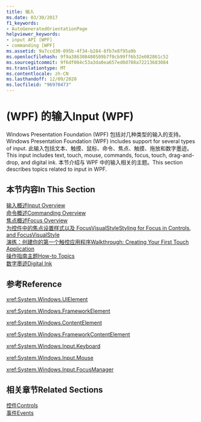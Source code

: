 ```yaml
---
title: 输入
ms.date: 03/30/2017
f1_keywords:
- AutoGeneratedOrientationPage
helpviewer_keywords:
- input API [WPF]
- commanding [WPF]
ms.assetid: 9a7ccd30-095b-4f34-b284-8fb7e8f95a9b
ms.openlocfilehash: 9f9a386308480509b7f0cb99ff6b32e082861c52
ms.sourcegitcommit: 9f6df084c53a3da0ea657ed0d708a72213683084
ms.translationtype: MT
ms.contentlocale: zh-CN
ms.lasthandoff: 12/09/2020
ms.locfileid: "96970473"
---
```

# <a name="input-wpf"></a><span data-ttu-id="e7fee-102"> (WPF) 的输入</span><span class="sxs-lookup"><span data-stu-id="e7fee-102">Input (WPF)</span></span>
<span data-ttu-id="e7fee-103">Windows Presentation Foundation (WPF) 包括对几种类型的输入的支持。</span><span class="sxs-lookup"><span data-stu-id="e7fee-103">Windows Presentation Foundation (WPF) includes support for several types of input.</span></span> <span data-ttu-id="e7fee-104">此输入包括文本、触摸、鼠标、命令、焦点、触摸、拖放和数字墨迹。</span><span class="sxs-lookup"><span data-stu-id="e7fee-104">This input includes text, touch, mouse, commands, focus, touch, drag-and-drop, and digital ink.</span></span> <span data-ttu-id="e7fee-105">本节介绍与 WPF 中的输入相关的主题。</span><span class="sxs-lookup"><span data-stu-id="e7fee-105">This section describes topics related to input in WPF.</span></span>  
  
## <a name="in-this-section"></a><span data-ttu-id="e7fee-106">本节内容</span><span class="sxs-lookup"><span data-stu-id="e7fee-106">In This Section</span></span>  
 [<span data-ttu-id="e7fee-107">输入概述</span><span class="sxs-lookup"><span data-stu-id="e7fee-107">Input Overview</span></span>](input-overview.md)  
 [<span data-ttu-id="e7fee-108">命令概述</span><span class="sxs-lookup"><span data-stu-id="e7fee-108">Commanding Overview</span></span>](commanding-overview.md)  
 [<span data-ttu-id="e7fee-109">焦点概述</span><span class="sxs-lookup"><span data-stu-id="e7fee-109">Focus Overview</span></span>](focus-overview.md)  
 [<span data-ttu-id="e7fee-110">为控件中的焦点设置样式以及 FocusVisualStyle</span><span class="sxs-lookup"><span data-stu-id="e7fee-110">Styling for Focus in Controls, and FocusVisualStyle</span></span>](styling-for-focus-in-controls-and-focusvisualstyle.md)  
 [<span data-ttu-id="e7fee-111">演练：创建你的第一个触控应用程序</span><span class="sxs-lookup"><span data-stu-id="e7fee-111">Walkthrough: Creating Your First Touch Application</span></span>](walkthrough-creating-your-first-touch-application.md)  
 [<span data-ttu-id="e7fee-112">操作指南主题</span><span class="sxs-lookup"><span data-stu-id="e7fee-112">How-to Topics</span></span>](input-and-commands-how-to-topics.md)  
 [<span data-ttu-id="e7fee-113">数字墨迹</span><span class="sxs-lookup"><span data-stu-id="e7fee-113">Digital Ink</span></span>](digital-ink.md)  
  
## <a name="reference"></a><span data-ttu-id="e7fee-114">参考</span><span class="sxs-lookup"><span data-stu-id="e7fee-114">Reference</span></span>  
 <xref:System.Windows.UIElement>  
  
 <xref:System.Windows.FrameworkElement>  
  
 <xref:System.Windows.ContentElement>  
  
 <xref:System.Windows.FrameworkContentElement>  
  
 <xref:System.Windows.Input.Keyboard>  
  
 <xref:System.Windows.Input.Mouse>  
  
 <xref:System.Windows.Input.FocusManager>  
  
## <a name="related-sections"></a><span data-ttu-id="e7fee-115">相关章节</span><span class="sxs-lookup"><span data-stu-id="e7fee-115">Related Sections</span></span>  
 [<span data-ttu-id="e7fee-116">控件</span><span class="sxs-lookup"><span data-stu-id="e7fee-116">Controls</span></span>](../controls/index.md)  
  [<span data-ttu-id="e7fee-117">事件</span><span class="sxs-lookup"><span data-stu-id="e7fee-117">Events</span></span>](events-wpf.md)
